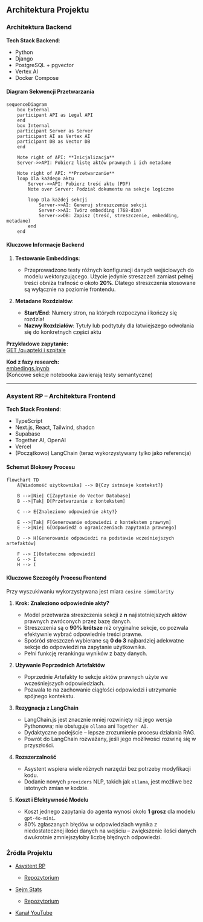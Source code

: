 ## **Architektura Projektu**

### Architektura Backend

**Tech Stack Backend**: 
- Python
- Django
- PostgreSQL + pgvector
- Vertex AI
- Docker Compose

#### Diagram Sekwencji Przetwarzania

```mermaid
sequenceDiagram
    box External
    participant API as Legal API
    end
    box Internal
    participant Server as Server
    participant AI as Vertex AI
    participant DB as Vector DB
    end
    
    Note right of API: **Inicjalizacja**
    Server->>API: Pobierz listę aktów prawnych i ich metadane
    
    Note right of API: **Przetwarzanie**
    loop Dla każdego aktu
        Server->>API: Pobierz treść aktu (PDF)
        Note over Server: Podział dokumentu na sekcje logiczne
        
        loop Dla każdej sekcji
            Server->>AI: Generuj streszczenie sekcji
            Server->>AI: Twórz embedding (768-dim)
            Server->>DB: Zapisz (treść, streszczenie, embedding, metadane)
        end
    end
```

#### Kluczowe Informacje Backend

1. **Testowanie Embeddings**: 
   - Przeprowadzono testy różnych konfiguracji danych wejściowych do modelu wektoryzującego. Użycie jedynie streszczeń zamiast pełnej treści obniża trafność o około **20%**. Dlatego streszczenia stosowane są wyłącznie na poziomie frontendu.

2. **Metadane Rozdziałów**:
   - **Start/End**: Numery stron, na których rozpoczyna i kończy się rozdział
   - **Nazwy Rozdziałów**: Tytuły lub podtytuły dla łatwiejszego odwołania się do konkretnych części aktu

**Przykładowe zapytanie:**  
[GET /q=apteki i szpitale](https://sejm-stats.pl/apiInt/vector-search/?q=%22apteki%20i%20szpitale%22)

**Kod z fazy research:**  
[embedings.ipynb](https://github.com/miskibin/sejm-stats/blob/main/research/embedings.ipynb)  
(Końcowe sekcje notebooka zawierają testy semantyczne)


---

### **Asystent RP** – Architektura Frontend

**Tech Stack Frontend**:
- TypeScript
- Next.js, React, Tailwind, shadcn
- Supabase
- Together AI, OpenAI
- Vercel
- (Początkowo) LangChain (teraz wykorzystywany tylko jako referencja)

#### Schemat Blokowy Procesu

```mermaid
flowchart TD
    A[Wiadomość użytkownika] --> B{Czy istnieje kontekst?}
    
    B -->|Nie| C[Zapytanie do Vector Database]
    B -->|Tak| D[Przetwarzanie z kontekstem]
    
    C --> E{Znaleziono odpowiednie akty?}
    
    E -->|Tak| F[Generowanie odpowiedzi z kontekstem prawnym]
    E -->|Nie| G[Odpowiedź o ograniczeniach zapytania prawnego]
    
    D --> H[Generowanie odpowiedzi na podstawie wcześniejszych artefaktów]
    
    F --> I[Ostateczna odpowiedź]
    G --> I
    H --> I
```

#### Kluczowe Szczegóły Procesu Frontend

Przy wyszukiwaniu wykorzystywana jest miara `cosine simmilarity`

1. **Krok: Znaleziono odpowiednie akty?**
   - Model przetwarza streszczenia sekcji z **n** najistotniejszych aktów prawnych zwróconych przez bazę danych.
   - Streszczenia są o **90% krótsze** niż oryginalne sekcje, co pozwala efektywnie wybrać odpowiednie treści prawne.
   - Spośród streszczeń wybierane są **0 do 3** najbardziej adekwatne sekcje do odpowiedzi na zapytanie użytkownika.
   - Pełni funkcję rerankingu wyników z bazy danych. 

2. **Używanie Poprzednich Artefaktów**
   - Poprzednie Artefakty to sekcje aktów prawnych użyte we wcześniejszych odpowiedziach.
   - Pozwala to na zachowanie ciągłości odpowiedzi i utrzymanie spójnego kontekstu.

3. **Rezygnacja z LangChain**
   - LangChain.js jest znacznie mniej rozwinięty niż jego wersja Pythonowa; nie obsługuje `ollama` ani `Together AI`.
   - Dydaktyczne podejście – lepsze zrozumienie procesu działania RAG.
   - Powrót do LangChain rozważany, jeśli jego możliwości rozwiną się w przyszłości.

4. **Rozszerzalność**
   - Asystent wspiera wiele różnych narzędzi bez potrzeby modyfikacji kodu.
   - Dodanie nowych `providers` NLP, takich jak `ollama`, jest możliwe bez istotnych zmian w kodzie.

5. **Koszt i Efektywność Modelu**
   - Koszt jednego zapytania do agenta wynosi około **1 grosz** dla modelu `gpt-4o-mini`.
   - 80% zgłaszanych błędów w odpowiedziach wynika z niedostatecznej ilości danych na wejściu – zwiększenie ilości danych dwukrotnie zmniejszyłoby liczbę błędnych odpowiedzi.


### Źródła Projektu

- [Asystent RP](https://chat.sejm-stats.pl/)   
    -  [Repozytorium](https://github.com/miskibin/asystent-rp)

- [Sejm Stats](https://sejm-stats.pl/)  
    -  [Repozytorium](https://github.com/miskibin/sejm-stats)

- [Kanał YouTube](https://www.youtube.com/@sejm-stats)